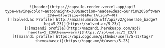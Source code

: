 <div align="center">

    ![header](https://capsule-render.vercel.app/api?type=waving&color=auto&height=300&section=header&desc=Sunrin%20Software%20Division%20118th&descAlign=70&text=5-23dev&fontSize=70&FontAlignY=40)
    [![Solved.ac Profile](http://mazassumnida.wtf/api/v2/generate_badge?boj=5_23)](https://solved.ac/5_23/)
    [![mazandi profile](http://mazandi.herokuapp.com/api?handle=5_23&theme=warm)](https://solved.ac/5_23/)
    [![mazandi profile](https://api.opgc.me/githubs/users/5-23/tag/?theme=basic)](https://opgc.me/#/users/5-23)
    
</div>